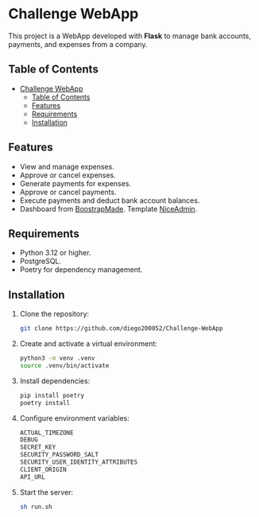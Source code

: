 # Challenge WebApp

This project is a WebApp developed with **Flask** to manage bank accounts, payments, and expenses from a company.

## Table of Contents

- [Challenge WebApp](#challenge-webapp)
  - [Table of Contents](#table-of-contents)
  - [Features](#features)
  - [Requirements](#requirements)
  - [Installation](#installation)

## Features

- View and manage expenses.
- Approve or cancel expenses.
- Generate payments for expenses.
- Approve or cancel payments.
- Execute payments and deduct bank account balances.
- Dashboard from [BoostrapMade](https://bootstrapmade.com/). Template [NiceAdmin](https://bootstrapmade.com/nice-admin-bootstrap-admin-html-template/).

## Requirements

- Python 3.12 or higher.
- PostgreSQL.
- Poetry for dependency management.

## Installation

1. Clone the repository:
   ```bash
   git clone https://github.com/diego200052/Challenge-WebApp
2. Create and activate a virtual environment:
   ```bash
   python3 -m venv .venv
   source .venv/bin/activate
3. Install dependencies:
   ```bash
   pip install poetry
   poetry install
4. Configure environment variables:
    ```bash
    ACTUAL_TIMEZONE
    DEBUG
    SECRET_KEY
    SECURITY_PASSWORD_SALT
    SECURITY_USER_IDENTITY_ATTRIBUTES
    CLIENT_ORIGIN
    API_URL
1. Start the server:
   ```bash
   sh run.sh